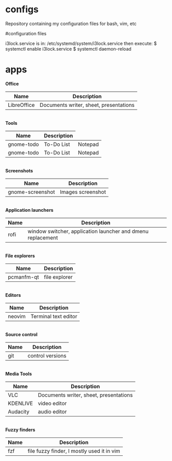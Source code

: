 # configs
Repository containing my configuration files for bash, vim, etc

#configuration files

i3lock.service is in:
/etc/systemd/system/i3lock.service
then
execute:
$ systemctl enable i3lock.service
$ systemctl daemon-reload
# apps



<b>Office</b>
<table>
<thead>
  <tr>
    <th>Name</th>
    <th>Description</th>
  </tr>
</thead>
<tbody>
  <tr>
    <td>LibreOffice</td>
    <td>Documents writer, sheet, presentations</td>
  </tr>
</tbody>
</table>
<br>
<b>Tools</b>
<table>
<thead>
  <tr>
    <th>Name</th>
    <th>Description</th>
  </tr>
</thead>
<tbody>
  <tr>
    <td>gnome-todo</td>
    <td>To-Do List</td>
    <td>Notepad</td>
   <tr>
    <td>gnome-todo</td>
    <td>To-Do List</td>
    <td>Notepad</td>
  </tr>
 </tr>
</tbody>
</table>
<br>
<b>Screenshots</b>
<table>
<thead>
  <tr>
    <th>Name</th>
    <th>Description</th>
  </tr>
</thead>
<tbody>
  <tr>
    <td>gnome-screenshot</td>
    <td>Images screenshot</td>
  </tr>
</tbody>
</table>
<br>
<b>Application launchers</b>
<table>
<thead>
  <tr>
    <th>Name</th>
    <th>Description</th>
  </tr>
</thead>
<tbody>
  <tr>
    <td>rofi</td>
    <td>window switcher, application launcher and dmenu replacement</td>
  </tr>
</tbody>
</table>
<br>
<b>File explorers</b>
  <table>
<thead>
  <tr>
    <th>Name</th>
    <th>Description</th>
  </tr>
</thead>
<tbody>
  <tr>
    <td>pcmanfm-qt</td>
    <td>file explorer</td>
  </tr>
</tbody>
</table>
<br>
  <b>Editors</b>
<table>
<thead>
  <tr>
    <th>Name</th>
    <th>Description</th>
  </tr>
</thead>
<tbody>
  <tr>
    <td>neovim</td>
    <td>Terminal text editor</td>
  </tr>
</tbody>
</table>
<br>
  <b>Source control</b>
<table>
<thead>
  <tr>
    <th>Name</th>
    <th>Description</th>
  </tr>
</thead>
<tbody>
  <tr>
    <td>git</td>
    <td>control versions</td>
  </tr>
</tbody>
</table>
<br>
<b>Media Tools</b>
<table>
<thead>
  <tr>
    <th>Name</th>
    <th>Description</th>
  </tr>
</thead>
<tbody>
  <tr>
    <td>VLC</td>
    <td>Documents writer, sheet, presentations</td>
  </tr>
  <tr>
  <td>KDENLIVE</td>
    <td>video editor</td>
  </tr>
  <tr>
    <td>Audacity</td>
    <td>audio editor</td>
    </tr>
</tbody>
</table>
<br>
<b>Fuzzy finders</b>
<table>
<thead>
  <tr>
    <th>Name</th>
    <th>Description</th>
  </tr>
</thead>
<tbody>
  <tr>
    <td>fzf</td>
    <td>file fuzzy finder, I mostly used it in vim</td>
  </tr>
</tbody>
</table>

